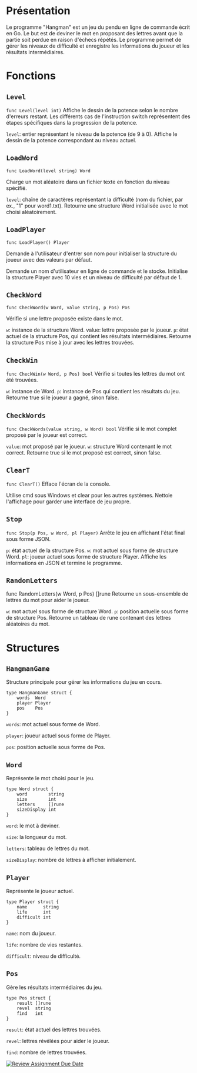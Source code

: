 
# Présentation
Le programme "Hangman" est un jeu du pendu en ligne de commande écrit en Go. Le but est de deviner le mot en proposant des lettres avant que la partie soit perdue en raison d'échecs répétés. Le programme permet de gérer les niveaux de difficulté et enregistre les informations du joueur et les résultats intermédiaires.

# Fonctions 
## `Level`

`func Level(level int)`
Affiche le dessin de la potence selon le nombre d'erreurs restant. Les différents cas de l'instruction switch représentent des étapes spécifiques dans la progression de la potence.

`level`: entier représentant le niveau de la potence (de 9 à 0).
Affiche le dessin de la potence correspondant au niveau actuel.

## `LoadWord`

`func LoadWord(level string) Word`

Charge un mot aléatoire dans un fichier texte en fonction du niveau spécifié.

`level`: chaîne de caractères représentant la difficulté (nom du fichier, par ex., "1" pour word1.txt).
Retourne une structure Word initialisée avec le mot choisi aléatoirement.

## `LoadPlayer`

`func LoadPlayer() Player`

Demande à l'utilisateur d'entrer son nom pour initialiser la structure du joueur avec des valeurs par défaut.

Demande un nom d'utilisateur en ligne de commande et le stocke.
Initialise la structure Player avec 10 vies et un niveau de difficulté par défaut de 1.


## `CheckWord`

`func CheckWord(w Word, value string, p Pos) Pos`

Vérifie si une lettre proposée existe dans le mot.

`w`: instance de la structure Word.
value: lettre proposée par le joueur.
`p`: état actuel de la structure Pos, qui contient les résultats intermédiaires.
Retourne la structure Pos mise à jour avec les lettres trouvées.

## `CheckWin`

`func CheckWin(w Word, p Pos) bool`
Vérifie si toutes les lettres du mot ont été trouvées.

`w`: instance de Word.
`p`: instance de Pos qui contient les résultats du jeu.
Retourne true si le joueur a gagné, sinon false.

## `CheckWords`

`func CheckWords(value string, w Word) bool`
Vérifie si le mot complet proposé par le joueur est correct.

`value`: mot proposé par le joueur.
`w`: structure Word contenant le mot correct.
Retourne true si le mot proposé est correct, sinon false.

## `ClearT`

`func ClearT()`
Efface l'écran de la console.

Utilise cmd sous Windows et clear pour les autres systèmes.
Nettoie l'affichage pour garder une interface de jeu propre.


## `Stop`

`func Stop(p Pos, w Word, pl Player)`
Arrête le jeu en affichant l'état final sous forme JSON.

`p`: état actuel de la structure Pos.
`w`: mot actuel sous forme de structure Word.
`pl`: joueur actuel sous forme de structure Player.
Affiche les informations en JSON et termine le programme.

## `RandomLetters`

func RandomLetters(w Word, p Pos) []rune
Retourne un sous-ensemble de lettres du mot pour aider le joueur.

`w`: mot actuel sous forme de structure Word.
`p`: position actuelle sous forme de structure Pos.
Retourne un tableau de rune contenant des lettres aléatoires du mot.

# Structures
## `HangmanGame`
Structure principale pour gérer les informations du jeu en cours.

```
type HangmanGame struct {
    words  Word
    player Player
    pos    Pos
}
```

`words`: mot actuel sous forme de Word.

`player`: joueur actuel sous forme de Player.

`pos`: position actuelle sous forme de Pos.

## `Word`
Représente le mot choisi pour le jeu.

```
type Word struct {
    word        string
    size        int
    letters     []rune
    sizeDisplay int
}
```

`word`: le mot à deviner.

`size`: la longueur du mot.

`letters`: tableau de lettres du mot.

`sizeDisplay`: nombre de lettres à afficher initialement.


## `Player`
Représente le joueur actuel.
```
type Player struct {
    name      string
    life      int
    difficult int
}
```

`name`: nom du joueur.

`life`: nombre de vies restantes.

`difficult`: niveau de difficulté.

## `Pos`
Gère les résultats intermédiaires du jeu.

``` golang
type Pos struct {
    result []rune
    revel  string
    find   int
}
```

`result`: état actuel des lettres trouvées.

`revel`: lettres révélées pour aider le joueur.

`find`: nombre de lettres trouvées.




[![Review Assignment Due Date](https://classroom.github.com/assets/deadline-readme-button-22041afd0340ce965d47ae6ef1cefeee28c7c493a6346c4f15d667ab976d596c.svg)](https://classroom.github.com/a/1YLV-els)


